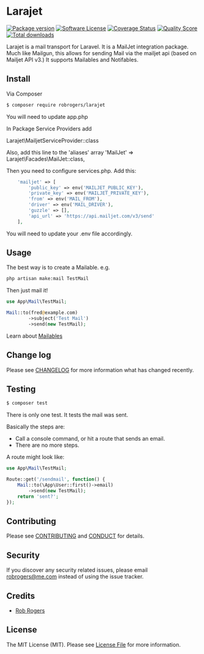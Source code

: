 # Larajet

[![Package version](https://img.shields.io/packagist/v/robrogers/larajet.svg?style=flat-square)](https://packagist.org/packages/robrogers/larajet)
[![Software License][ico-license]](LICENSE.md)
[![Coverage Status][ico-scrutinizer]][link-scrutinizer]
[![Quality Score][ico-code-quality]][link-code-quality]
[![Total downloads](http://img.shields.io/packagist/dt/robrogers/larajet.svg?style=flat-square)](https://packagist.org/packages/robrogers/larajet)

Larajet is a mail transport for Laravel. It is a MailJet integration package. Much like Mailgun, this allows for sending Mail via the mailjet api (based on Mailjet API v3.) 
It supports Mailables and Notifables.

## Install

Via Composer

``` bash
$ composer require robrogers/larajet
```

You will need to update app.php

In Package Service Providers add

Larajet\MailjetServiceProvider::class

Also, add this line to the 'aliases' array
'MailJet' => Larajet\Facades\MailJet::class,

Then you need to configure services.php. Add this:

``` php
    'mailjet' => [
        'public_key' => env('MAILJET_PUBLIC_KEY'),
        'private_key' => env('MAILJET_PRIVATE_KEY'),
        'from' => env('MAIL_FROM'),
        'driver' => env('MAIL_DRIVER'),
        'guzzle' => [],
        'api_url' => 'https://api.mailjet.com/v3/send'
    ],
```

You will need to update your .env file accordingly.

## Usage

The best way is to create a Mailable. e.g. 

``` bash
php artisan make:mail TestMail
```

Then just mail it!

``` php
use App\Mail\TestMail;

Mail::to(fred@example.com)
        ->subject('Test Mail')
        ->send(new TestMail);
```

Learn about [Mailables](https://laravel.com/docs/5.3/mail)

## Change log

Please see [CHANGELOG](CHANGELOG.md) for more information what has changed recently.

## Testing

``` bash
$ composer test
```
There is only one test. It tests the mail was sent.

Basically the steps are:
* Call a console command, or hit a route that sends an email.
* There are no more steps.

A route might look like:
``` php
use App\Mail\TestMail;

Route::get('/sendmail', function() {
    Mail::to(\App\User::first()->email)
        ->send(new TestMail);
    return 'sent?';
});
```

## Contributing

Please see [CONTRIBUTING](CONTRIBUTING.md) and [CONDUCT](CONDUCT.md) for details.

## Security

If you discover any security related issues, please email robrogers@me.com instead of using the issue tracker.

## Credits

- [Rob Rogers][link-author]

## License

The MIT License (MIT). Please see [License File](LICENSE.md) for more information.

[ico-version]: https://img.shields.io/packagist/v/robrogers3/larajet.svg?style=flat-square
[ico-license]: https://img.shields.io/badge/license-MIT-brightgreen.svg?style=flat-square
[ico-travis]: https://img.shields.io/travis/robrogers3/larajet/master.svg?style=flat-square
[ico-scrutinizer]: https://img.shields.io/scrutinizer/coverage/g/robrogers3/larajet.svg?style=flat-square
[ico-code-quality]: https://img.shields.io/scrutinizer/g/robrogers3/larajet.svg?style=flat-square
[ico-downloads]: https://img.shields.io/packagist/dt/robrogers3/larajet.svg?style=flat-square

[link-packagist]: https://packagist.org/packages/robrogers3/larajet
[link-travis]: https://travis-ci.org/robrogers3/larajet
[link-scrutinizer]: https://scrutinizer-ci.com/g/robrogers3/larajet/code-structure
[link-code-quality]: https://scrutinizer-ci.com/g/robrogers3/larajet
[link-downloads]: https://packagist.org/packages/robrogers3/larajet
[link-author]: https://github.com/robrogers3
[link-contributors]: ../../contributors
